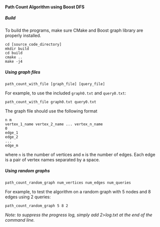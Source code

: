 #### Path Count Algorithm using Boost DFS
##### Build
To build the programs, make sure CMake and Boost graph library are properly installed.
```
cd [source_code_directory]
mkdir build
cd build
cmake ..
make -j4
```
##### Using graph files
```
path_count_with_file [graph_file] [query_file]
```

For example, to use the included `graph0.txt` and `query0.txt`:
```
path_count_with_file graph0.txt query0.txt
```

The graph file should use the following format
```
n m
vertex_1_name vertex_2_name ... vertex_n_name
0
edge_1
edge_2
...
edge_m
```
where `n` is the number of vertices and `m` is the number of edges. Each edge is a pair of vertex names separated by a space.

##### Using random graphs
```
path_count_random_graph num_vertices num_edges num_queries
```

For example, to test the algorithm on a random graph with 5 nodes and 8 edges using 2 queries:
```
path_count_random_graph 5 8 2
```

*Note: to suppress the progress log, simply add 2>log.txt at the end of the command line.*
